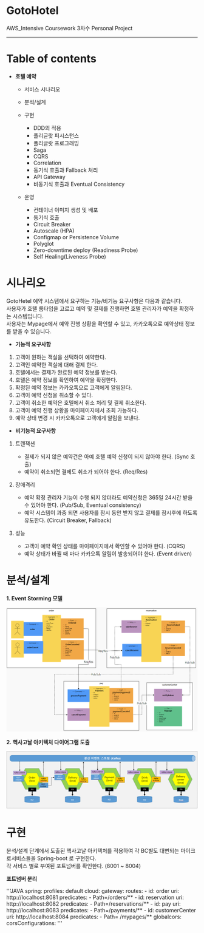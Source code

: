 # GotoHotel
AWS_Intensive Coursework 3차수 Personal Project

---

# Table of contents

* **호텔 예약**
  - 서비스 시나리오
  - 분석/설계
  - 구현
    + DDD의 적용
    + 폴리글랏 퍼시스턴스
    + 폴리글랏 프로그래밍
    + Saga
    + CQRS
    + Correlation
    + 동기식 호출과 Fallback 처리
    + API Gateway
    + 비동기식 호출과 Eventual Consistency   
 
  - 운영
    + 컨테이너 이미지 생성 및 배포
    + 동기식 호출
    + Circuit Breaker
    + Autoscale (HPA)
    + Configmap or Persistence Volume
    + Polyglot
    + Zero-downtime deploy (Readiness Probe)
    + Self Healing(Liveness Probe)

# 시나리오
GotoHetel 예약 시스템에서 요구하는 기능/비기능 요구사항은 다음과 같습니다.   
사용자가 호텔 룸타입을 고르고 예약 및 결제를 진행하면 호텔 관리자가 예약을 확정하는 시스템입니다.   
사용자는 Mypage에서 예약 진행 상황을 확인할 수 있고, 카카오톡으로 예약상태 정보를 받을 수 있습니다.   

* **기능적 요구사항**   
1. 고객이 원하는 객실을 선택하여 예약한다.
2. 고객인 예약한 객실에 대해 결제 한다.
3. 호텔에서는 결제가 완료된 예약 정보를 받는다.
4. 호텔은 예약 정보를 확인하여 예약을 확정한다.
5. 확정된 예약 정보는 카카오톡으로 고객에게 알림된다.
6. 고객이 예약 신청을 취소할 수 있다.
7. 고객이 취소한 예약은 호텔에서 취소 처리 및 결제 취소한다.
8. 고객이 예약 진행 상황을 마이페이지에서 조회 가능하다.
9. 예약 상태 변경 시 카카오톡으로 고객에게 알림을 보낸다.   

* **비기능적 요구사항**   
1. 트랜잭션
    - 결제가 되지 않은 예약건은 아예 호텔 예약 신청이 되지 않아야 한다. (Sync 호출)
    - 예약이 취소되면 결제도 취소가 되어야 한다. (Req/Res)

2. 장애격리
    - 예약 확정 관리자 기능이 수행 되지 않더라도 예약신청은 365일 24시간 받을 수 있어야 한다. (Pub/Sub, Eventual consistency)
    - 예약 시스템이 과중 되면 사용자를 잠시 동안 받지 않고 결제를 잠시후에 하도록 유도한다. (Circuit Breaker, Fallback) 

3. 성능   
    - 고객이 예약 확인 상태를 마이페이지에서 확인할 수 있어야 한다. (CQRS)   
    - 예약 상태가 바뀔 때 마다 카카오톡 알림이 발송되어야 한다. (Event driven)

# 분석/설계

**1. Event Storming 모델**

![ESM](https://github.com/bbibbo55/GotoHotel/blob/main/ESModel.PNG)

**2. 헥사고날 아키텍처 다이어그램 도출**

![Kafka](https://github.com/bbibbo55/GotoHotel/blob/main/kafka.png)

# 구현

분석/설계 단계에서 도출된 헥사고날 아키텍처를 적용하여 각 BC별도 대변되는 마이크로서비스들을 Spring-boot 로 구현한다.   
각 서비스 별로 부여된 포트넘버를 확인한다. (8001 ~ 8004)

**포트넘버 분리**

'''JAVA
spring:
  profiles: default
  cloud:
    gateway:
      routes:
        - id: order
          uri: http://localhost:8081
          predicates:
            - Path=/orders/** 
        - id: reservation
          uri: http://localhost:8082
          predicates:
            - Path=/reservations/** 
        - id: pay
          uri: http://localhost:8083
          predicates:
            - Path=/payments/** 
        - id: customerCenter
          uri: http://localhost:8084
          predicates:
            - Path= /mypages/**
      globalcors:
        corsConfigurations:
'''
